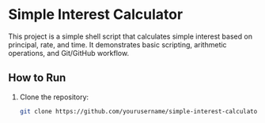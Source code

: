 # Simple Interest Calculator

This project is a simple shell script that calculates simple interest based on principal, rate, and time. 
It demonstrates basic scripting, arithmetic operations, and Git/GitHub workflow.

## How to Run

1. Clone the repository:
   ```bash
   git clone https://github.com/yourusername/simple-interest-calculator.git
